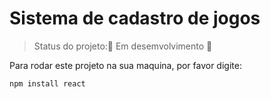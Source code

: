 <h1>Sistema de cadastro de jogos</h1>

>Status do projeto::construction: Em desemvolvimento :construction:

Para rodar este projeto na sua maquina, por favor digite:

``` 
npm install react
```
